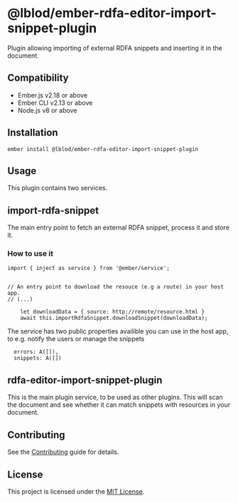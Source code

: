 @lblod/ember-rdfa-editor-import-snippet-plugin
==============================================================================
Plugin allowing importing of external RDFA snippets and inserting it in the document.

Compatibility
-------------------------------------------------------------------------------

* Ember.js v2.18 or above
* Ember CLI v2.13 or above
* Node.js v8 or above

Installation
-------------------------------------------------------------------------------
```
ember install @lblod/ember-rdfa-editor-import-snippet-plugin
```

Usage
-------------------------------------------------------------------------------
This plugin contains two services.

## import-rdfa-snippet

The main entry point to fetch an external RDFA snippet, process it and store it.

### How to use it
```
import { inject as service } from '@ember/service';


// An entry point to download the resouce (e.g a route) in your host app.
// (...)

    let downloadData = { source: http://remote/resource.html }
    await this.importRdfaSnippet.downloadSnippet(downloadData);
```

The service has two public properties availible you can use in the host app, to e.g. notify the users or manage the snippets
```
  errors: A([]),
  snippets: A([])
```

## rdfa-editor-import-snippet-plugin
This is the main plugin service, to be used as other plugins. This will scan the document and see whether it can match snippets with resources in your document.

Contributing
------------------------------------------------------------------------------

See the [Contributing](CONTRIBUTING.md) guide for details.


License
------------------------------------------------------------------------------

This project is licensed under the [MIT License](LICENSE.md).
